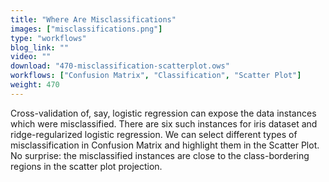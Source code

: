 ```yaml
---
title: "Where Are Misclassifications"
images: ["misclassifications.png"]
type: "workflows"
blog_link: ""
video: ""
download: "470-misclassification-scatterplot.ows"
workflows: ["Confusion Matrix", "Classification", "Scatter Plot"]
weight: 470
---
```


Cross-validation of, say, logistic regression can expose the data instances which were misclassified. There are six such instances for iris dataset and ridge-regularized logistic regression. We can select different types of misclassification in Confusion Matrix and highlight them in the Scatter Plot. No surprise: the misclassified instances are close to the class-bordering regions in the scatter plot projection.
